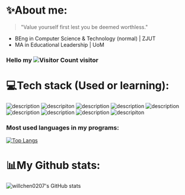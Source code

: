 # ✨About me:
> "Value yourself first lest you be deemed worthless."
 - BEng in Computer Science & Technology (normal) | ZJUT
 - MA in Educational Leadership | UoM
### Hello my  ![Visitor Count](https://profile-counter.glitch.me/willchen0207/count.svg)  visitor
# 💻Tech stack (Used or learning):
![description](https://img.shields.io/badge/HTML5-E34F26?style=for-the-badge&logo=html5&logoColor=white)
![descripiton](https://img.shields.io/badge/CSS3-1572B6?style=for-the-badge&logo=css3&logoColor=white)
![description](https://img.shields.io/badge/JavaScript-F7DF1E?style=for-the-badge&logo=javascript&logoColor=black)
![description](https://img.shields.io/badge/Java-ED8B00?style=for-the-badge&logo=java&logoColor=white)
![description](https://img.shields.io/badge/MySQL-00000F?style=for-the-badge&logo=mysql&logoColor=white)
![description](https://img.shields.io/badge/Vue.js-35495E?style=for-the-badge&logo=vue.js&logoColor=4FC08D)
![description](https://img.shields.io/badge/Spring-6DB33F?style=for-the-badge&logo=spring&logoColor=white)
![description](https://img.shields.io/badge/PHP-777BB4?style=for-the-badge&logo=php&logoColor=white)
![descripiton](https://img.shields.io/badge/Python-14354C?style=for-the-badge&logo=python&logoColor=white)
### Most used languages in my programs:
[![Top Langs](https://github-readme-stats.vercel.app/api/top-langs/?username=willchen0207)](https://github.com/willchen0207/github-readme-stats)
# 📊My Github stats:
![willchen0207's GitHub stats](https://github-readme-stats.vercel.app/api?username=willchen0207&show_icons=true&theme=tokyonight)
